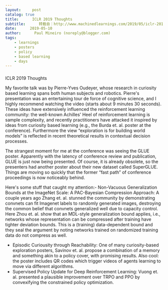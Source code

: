 ```yaml
---
layout:     post
catalog: true
title:      ICLR 2019 Thoughts
subtitle:      转载自：http://www.machinedlearnings.com/2019/05/iclr-2019-thoughts.html
date:      2019-05-10
author:      Paul Mineiro (noreply@blogger.com)
tags:
    - learnings
    - posters
    - policy
    - based learning
    - days
---
```













### 
ICLR 2019 Thoughts


My favorite talk was by Pierre-Yves Oudeyer, whose research in curiosity based learning spans both human subjects and robotics. Pierre's presentation was an entertaining tour de force of cognitive science, and I highly recommend watching the video (starts about 9 minutes 30 seconds). These ideas have extensively influenced the reinforcement learning community: the well-known Achilles' Heel of reinforcement learning is sample complexity, and recently practitioners have attacked it inspired by ideas from curiosity based learning (e.g., the Burda et. al. poster at the conference). Furthermore the view “exploration is for building world models” is reflected in recent theoretical results in contextual decision processes.

The strangest moment for me at the conference was seeing the GLUE poster. Apparently with the latency of conference review and publication, GLUE is just now being presented. Of course, it is already obsolete, so the presenters had another poster about their new dataset called SuperGLUE. Things are moving so quickly that the former “fast path” of conference proceedings is now noticeably behind.

Here's some stuff that caught my attention:- Non-Vacuous Generalization Bounds at the ImageNet Scale: A PAC-Bayesian Compression Approach: A couple years ago Zhang et. al. stunned the community by demonstrating convnets can fit Imagenet labels to randomly generated images, destroying the common belief that convnets generalized well due to capacity control. Here Zhou et. al. show that an MDL-style generalization bound applies, i.e., networks whose representation can be compressed after training have tighter deviation bounds. This is a (training) data-dependent bound and they seal the argument by noting networks trained on randomized training data do not compress as well.
- Episodic Curiousity through Reachability: One of many curiosity-based exploration posters, Savinov et. al. propose a combination of a memory and something akin to a policy cover, with promising results. Also cool: the poster includes QR codes which trigger videos of agents learning to move via different algorithms.
- Supervised Policy Update for Deep Reinforcement Learning: Vuong et. al. presented a plausible improvement over TRPO and PPO by convexifying the constrained policy optimization.











